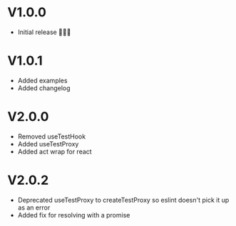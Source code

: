 # V1.0.0

- Initial release 🎉🎉🎉

# V1.0.1

- Added examples
- Added changelog

# V2.0.0

- Removed useTestHook
- Added useTestProxy
- Added act wrap for react

# V2.0.2

- Deprecated useTestProxy to createTestProxy so eslint doesn't pick it up as an error
- Added fix for resolving with a promise

